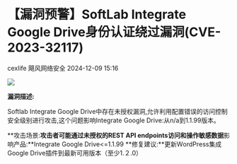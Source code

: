 #  【漏洞预警】SoftLab Integrate Google Drive身份认证绕过漏洞(CVE-2023-32117)   
cexlife  飓风网络安全   2024-12-09 15:16  
  
![](https://mmbiz.qpic.cn/mmbiz_png/ibhQpAia4xu01ibmq0tg0Hu9y1kBTCMMEyalbtew0H5yibQxYwc76eDtHhibAwNxPmHPpsdMIsmV5OuNurInNSF61Yg/640?wx_fmt=png&from=appmsg "")  
  
**漏洞描述:**  
  
Sоftlаb Intеɡrаtе Gооɡlе Drivе中存在未授权漏洞,允许利用配置错误的访问控制安全级别进行攻击,这个问题影响Intеɡrаtе Gооɡlе Drivе:从n/а到1.1.99版本。  
  
**攻击场景:**攻击者可能通过未授权的REST API endpoints访问和操作敏感数据**影响产品:**Integrate Google Drive<=1.1.99 **修复建议:**更新WоrdPrеѕѕ集成Gооɡle Drivе插件到最新可用版本（至少1.２.0）  
  
